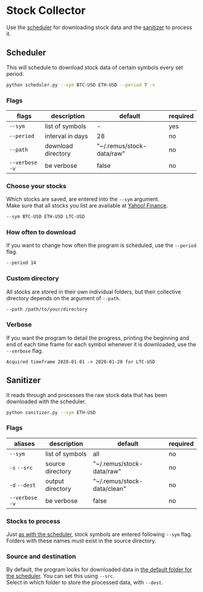 # Stock Collector
Use the [scheduler](#scheduler) for downloading stock data and the [sanitizer](#sanitizer) to process it.

## Scheduler
This will schedule to download stock data of certain symbols every set period.

```sh
python scheduler.py --sym BTC-USD ETH-USD --period 7 -v
```

### Flags
| flags | description | default | required |
|-------|-------------|---------|----------|
| `--sym` | list of symbols | - | yes |
| `--period` | interval in days | 28 | no |
| `--path` | download directory | "~/.remus/stock-data/raw" | no |
| `--verbose` `-v` | be verbose | false | no |

### Choose your stocks
Which stocks are saved, are entered into the `--sym` argument.<br>
Make sure that all stocks you list are available
at [Yahoo! Finance](https://finance.yahoo.com/).

```sh
--sym BTC-USD ETH-USD LTC-USD
```

### How often to download
If you want to change how often the program is scheduled, use the `--period` flag.

```sh
--period 14
```

### Custom directory
All stocks are stored in their own individual folders,
but their collective directory depends on the argument of `--path`.

```sh
--path /path/to/your/directory
```

### Verbose
If you want the program to detail the progress, printing the beginning
and end of each time frame for each symbol whenever it is downloaded,
use the `--verbose` flag.

```
Acquired timeframe 2020-01-01 -> 2020-01-28 for LTC-USD
```


## Sanitizer
It reads through and processes the raw stock data that has been downloaded with the scheduler.

```sh
python sanitizer.py --sym ETH-USD
```

### Flags
| aliases | description | default | required |
|---------|-------------|---------|----------|
| `--sym` | list of symbols  | all | no |
| `-s` `--src` | source directory | "~/.remus/stock-data/raw" | no |
| `-d` `--dest` | output directory | "~/.remus/stock-data/clean" | no |
| `--verbose` `-v` | be verbose | false | no |

### Stocks to process
Just [as with the scheduler](#choose-your-stocks), stock symbols are entered following `--sym` flag.<br>
Folders with these names must exist in the source directory.

### Source and destination
By default, the program looks for downloaded data in [the default folder for the scheduler](#custom-directory). You can set this using `--src`.<br>
Select in which folder to store the processed data, with `--dest`.
